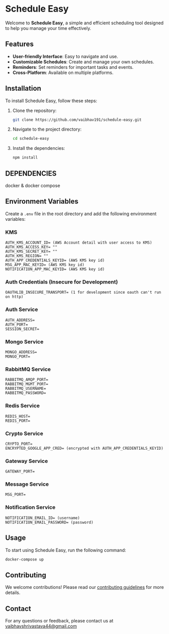 # Schedule Easy

Welcome to **Schedule Easy**, a simple and efficient scheduling tool designed to help you manage your time effectively.

## Features

- **User-friendly Interface**: Easy to navigate and use.
- **Customizable Schedules**: Create and manage your own schedules.
- **Reminders**: Set reminders for important tasks and events.
- **Cross-Platform**: Available on multiple platforms.


## Installation

To install Schedule Easy, follow these steps:

1. Clone the repository:
    ```sh
    git clone https://github.com/vaibhav191/schedule-easy.git
    ```
2. Navigate to the project directory:
    ```sh
    cd schedule-easy
    ```
3. Install the dependencies:
    ```sh
    npm install
    ```

## DEPENDENCIES
docker & docker compose

## Environment Variables

Create a `.env` file in the root directory and add the following environment variables:

### KMS
```plaintext
AUTH_KMS_ACCOUNT_ID= (AWS Account detail with user access to KMS)
AUTH_KMS_ACCESS_KEY= ""
AUTH_KMS_SECRET_KEY= ""
AUTH_KMS_REGION= ""
AUTH_APP_CREDENTIALS_KEYID= (AWS KMS key id)
MSG_APP_MAC_KEYID= (AWS KMS key id)
NOTIFICATION_APP_MAC_KEYID= (AWS KMS key id)
```

### Auth Credentials (Insecure for Development)
```plaintext
OAUTHLIB_INSECURE_TRANSPORT= (1 for development since oauth can't run on http)
```

### Auth Service
```plaintext
AUTH_ADDRESS=
AUTH_PORT=
SESSION_SECRET=
```

### Mongo Service
```plaintext
MONGO_ADDRESS=
MONGO_PORT=
```

### RabbitMQ Service
```plaintext
RABBITMQ_AMQP_PORT=
RABBITMQ_MGMT_PORT=
RABBITMQ_USERNAME=
RABBITMQ_PASSWORD=
```

### Redis Service
```plaintext
REDIS_HOST=
REDIS_PORT=
```

### Crypto Service
```plaintext
CRYPTO_PORT=
ENCRYPTED_GOOGLE_APP_CRED= (encrypted with AUTH_APP_CREDENTIALS_KEYID)
```

### Gateway Service
```plaintext
GATEWAY_PORT=
```

### Message Service
```plaintext
MSG_PORT=
```

### Notification Service
```plaintext
NOTIFICATION_EMAIL_ID= (username)
NOTIFICATION_EMAIL_PASSWORD= (password)
```

## Usage
To start using Schedule Easy, run the following command:
```sh
docker-compose up
```

## Contributing

We welcome contributions! Please read our [contributing guidelines](CONTRIBUTING.md) for more details.


## Contact

For any questions or feedback, please contact us at vaibhavshrivastava44@gmail.com 